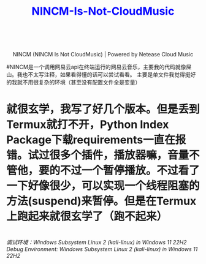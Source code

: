 # <font color="blue"><center><bold>NINCM-Is-Not-CloudMusic</bold></center></font><br><br>

<center>NINCM (NINCM Is Not CloudMusic) | Powered by Netease Cloud Music</center>

#NINCM是一个调用网易云api在终端运行的网易云音乐，主要我的代码就像屎山。我也不太写注释，如果看得懂的话可以尝试看看。
主要是单文件我觉得挺好的我就不用很复杂的环境（甚至没有配置文件全是变量）
# 就很玄学，我写了好几个版本。但是丢到Termux就打不开，Python Index Package下载requirements一直在报错。试过很多个插件，播放器嘛，音量不管他，要的不过一个暂停播放。不过看了一下好像很少，可以实现一个线程阻塞的方法(suspend)来暂停。但是在Termux上跑起来就很玄学了（跑不起来）

# <h6>调试环境：Windows Subsystem Linux 2 (kali-linux) in Windows 11 22H2<br>Debug Environment: Windows Subsystem Linux 2 (kali-linux) in Windows 11 22H2</h6>
